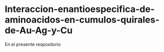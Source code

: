 # Interaccion-enantioespecifica-de-aminoacidos-en-cumulos-quirales-de-Au-Ag-y-Cu

En el presente respositorio 

